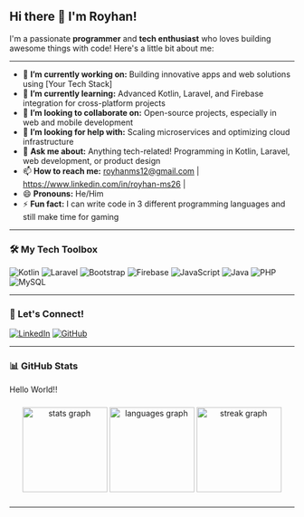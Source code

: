 ## Hi there 👋 I'm Royhan!

I'm a passionate **programmer** and **tech enthusiast** who loves building awesome things with code! Here's a little bit about me:

---

- 🔭 **I’m currently working on:** Building innovative apps and web solutions using [Your Tech Stack]
- 🌱 **I’m currently learning:** Advanced Kotlin, Laravel, and Firebase integration for cross-platform projects
- 👯 **I’m looking to collaborate on:** Open-source projects, especially in web and mobile development
- 🤔 **I’m looking for help with:** Scaling microservices and optimizing cloud infrastructure
- 💬 **Ask me about:** Anything tech-related! Programming in Kotlin, Laravel, web development, or product design
- 📫 **How to reach me:** royhanms12@gmail.com | https://www.linkedin.com/in/royhan-ms26 |
- 😄 **Pronouns:** He/Him
- ⚡ **Fun fact:** I can write code in 3 different programming languages and still make time for gaming
---

### 🛠️ My Tech Toolbox

![Kotlin](https://img.shields.io/badge/Kotlin-%230095D5.svg?style=for-the-badge&logo=kotlin&logoColor=white)
![Laravel](https://img.shields.io/badge/Laravel-%23FF2D20.svg?style=for-the-badge&logo=laravel&logoColor=white)
![Bootstrap](https://img.shields.io/badge/Bootstrap-%23563D7C.svg?style=for-the-badge&logo=bootstrap&logoColor=white)
![Firebase](https://img.shields.io/badge/Firebase-%23FFCA28.svg?style=for-the-badge&logo=firebase&logoColor=white)
![JavaScript](https://img.shields.io/badge/JavaScript-%23323330.svg?style=for-the-badge&logo=javascript&logoColor=%23F7DF1E)
![Java](https://img.shields.io/badge/Java-%23ED8B00.svg?style=for-the-badge&logo=java&logoColor=white)
![PHP](https://img.shields.io/badge/PHP-%23777BB4.svg?style=for-the-badge&logo=php&logoColor=white)
![MySQL](https://img.shields.io/badge/MySQL-%234479A1.svg?style=for-the-badge&logo=mysql&logoColor=white)

---

### 🔗 Let's Connect!

[![LinkedIn](https://img.shields.io/badge/LinkedIn-%230077B5.svg?style=for-the-badge&logo=linkedin&logoColor=white)](https://www.linkedin.com/in/royhan-ms26/)
[![GitHub](https://img.shields.io/badge/GitHub-%23121011.svg?style=for-the-badge&logo=github&logoColor=white)](https://github.com/rYmS26/)

---

### 📊 GitHub Stats

<p align="left">Hello World!!</p>

###

<div align="center">
  <img src="https://github-readme-stats.vercel.app/api?username=rYmS12&hide_title=false&hide_rank=false&show_icons=true&include_all_commits=true&count_private=true&disable_animations=false&theme=dracula&locale=en&hide_border=false&order=1" height="150" alt="stats graph"  />
  <img src="https://github-readme-stats.vercel.app/api/top-langs?username=rYmS12&locale=en&hide_title=false&layout=compact&card_width=320&langs_count=5&theme=dracula&hide_border=false&order=2" height="150" alt="languages graph"  />
  <img src="https://streak-stats.demolab.com?user=rYmS12&locale=en&mode=daily&theme=dracula&hide_border=false&border_radius=5&order=3" height="150" alt="streak graph"  />
</div>

###
---

